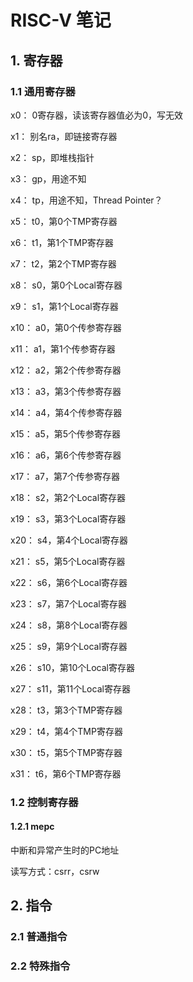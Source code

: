# RISC-V 笔记

## 1. 寄存器
### 1.1 通用寄存器

x0： 0寄存器，读该寄存器值必为0，写无效

x1： 别名ra，即链接寄存器

x2： sp，即堆栈指针

x3： gp，用途不知

x4： tp，用途不知，Thread Pointer？

x5： t0，第0个TMP寄存器

x6： t1，第1个TMP寄存器

x7： t2，第2个TMP寄存器

x8： s0，第0个Local寄存器

x9： s1，第1个Local寄存器

x10： a0，第0个传参寄存器

x11： a1，第1个传参寄存器

x12： a2，第2个传参寄存器

x13： a3，第3个传参寄存器

x14： a4，第4个传参寄存器

x15： a5，第5个传参寄存器

x16： a6，第6个传参寄存器

x17： a7，第7个传参寄存器

x18： s2，第2个Local寄存器

x19： s3，第3个Local寄存器

x20： s4，第4个Local寄存器

x21： s5，第5个Local寄存器

x22： s6，第6个Local寄存器

x23： s7，第7个Local寄存器

x24： s8，第8个Local寄存器

x25： s9，第9个Local寄存器

x26： s10，第10个Local寄存器

x27： s11，第11个Local寄存器

x28： t3，第3个TMP寄存器

x29： t4，第4个TMP寄存器

x30： t5，第5个TMP寄存器

x31： t6，第6个TMP寄存器

### 1.2 控制寄存器

#### 1.2.1 mepc

中断和异常产生时的PC地址

读写方式：csrr，csrw

## 2. 指令

### 2.1 普通指令

### 2.2 特殊指令


